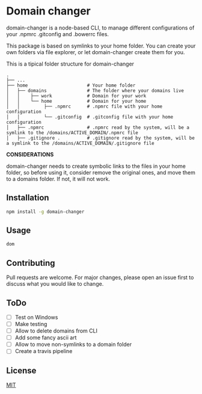 # Domain changer

domain-changer is a node-based CLI, to manage different configurations of your .npmrc .gitconfig and .bowerrc files.

This package is based on symlinks to your home folder. You can create your own folders via file explorer, or let domain-changer create them for you.

This is a tipical folder structure for domain-changer

    .
    ├── ...
    ├── home                      # Your home folder
    │   ├── domains               # The folder where your domains live
    │   │    ├── work             # Domain for your work 
    │   │    └── home             # Domain for your home
    │   │         ├── .npmrc      # .npmrc file with your home configuration
    │   │         └── .gitconfig  # .gitconfig file with your home configuration
    │   ├── .npmrc                # .npmrc read by the system, will be a symlink to the /domains/ACTIVE_DOMAIN/.npmrc file
    │   ├── .gitignore .          # .gitignore read by the system, will be a symlink to the /domains/ACTIVE_DOMAIN/.gitignore file

**CONSIDERATIONS**

domain-changer needs to create symbolic links to the files in your home folder, so before using it, consider remove the original ones, and move them to a domains folder. If not, it will not work.

## Installation


```bash
npm install -g domain-changer
```

## Usage

```bash
dom
```

## Contributing
Pull requests are welcome. For major changes, please open an issue first to discuss what you would like to change.

## ToDo

- [ ] Test on Windows
- [ ] Make testing
- [ ] Allow to delete domains from CLI
- [ ] Add some fancy ascii art
- [ ] Allow to move non-symlinks to a domain folder
- [ ] Create a travis pipeline

## License
[MIT](https://choosealicense.com/licenses/mit/)